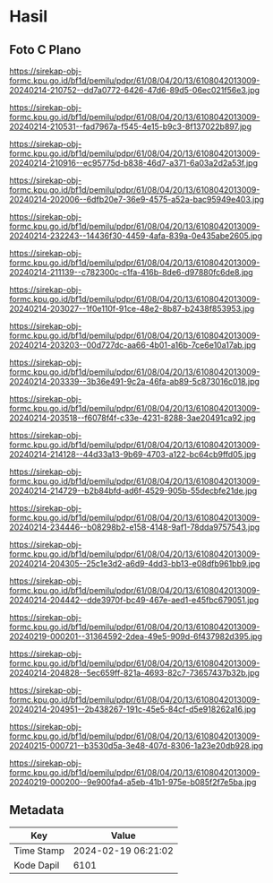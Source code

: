 # Hasil

## Foto C Plano

https://sirekap-obj-formc.kpu.go.id/bf1d/pemilu/pdpr/61/08/04/20/13/6108042013009-20240214-210752--dd7a0772-6426-47d6-89d5-06ec021f56e3.jpg

https://sirekap-obj-formc.kpu.go.id/bf1d/pemilu/pdpr/61/08/04/20/13/6108042013009-20240214-210531--fad7967a-f545-4e15-b9c3-8f137022b897.jpg

https://sirekap-obj-formc.kpu.go.id/bf1d/pemilu/pdpr/61/08/04/20/13/6108042013009-20240214-210916--ec95775d-b838-46d7-a371-6a03a2d2a53f.jpg

https://sirekap-obj-formc.kpu.go.id/bf1d/pemilu/pdpr/61/08/04/20/13/6108042013009-20240214-202006--6dfb20e7-36e9-4575-a52a-bac95949e403.jpg

https://sirekap-obj-formc.kpu.go.id/bf1d/pemilu/pdpr/61/08/04/20/13/6108042013009-20240214-232243--14436f30-4459-4afa-839a-0e435abe2605.jpg

https://sirekap-obj-formc.kpu.go.id/bf1d/pemilu/pdpr/61/08/04/20/13/6108042013009-20240214-211139--c782300c-c1fa-416b-8de6-d97880fc6de8.jpg

https://sirekap-obj-formc.kpu.go.id/bf1d/pemilu/pdpr/61/08/04/20/13/6108042013009-20240214-203027--1f0e110f-91ce-48e2-8b87-b2438f853953.jpg

https://sirekap-obj-formc.kpu.go.id/bf1d/pemilu/pdpr/61/08/04/20/13/6108042013009-20240214-203203--00d727dc-aa66-4b01-a16b-7ce6e10a17ab.jpg

https://sirekap-obj-formc.kpu.go.id/bf1d/pemilu/pdpr/61/08/04/20/13/6108042013009-20240214-203339--3b36e491-9c2a-46fa-ab89-5c873016c018.jpg

https://sirekap-obj-formc.kpu.go.id/bf1d/pemilu/pdpr/61/08/04/20/13/6108042013009-20240214-203518--f6078f4f-c33e-4231-8288-3ae20491ca92.jpg

https://sirekap-obj-formc.kpu.go.id/bf1d/pemilu/pdpr/61/08/04/20/13/6108042013009-20240214-214128--44d33a13-9b69-4703-a122-bc64cb9ffd05.jpg

https://sirekap-obj-formc.kpu.go.id/bf1d/pemilu/pdpr/61/08/04/20/13/6108042013009-20240214-214729--b2b84bfd-ad6f-4529-905b-55decbfe21de.jpg

https://sirekap-obj-formc.kpu.go.id/bf1d/pemilu/pdpr/61/08/04/20/13/6108042013009-20240214-234446--b08298b2-e158-4148-9af1-78dda9757543.jpg

https://sirekap-obj-formc.kpu.go.id/bf1d/pemilu/pdpr/61/08/04/20/13/6108042013009-20240214-204305--25c1e3d2-a6d9-4dd3-bb13-e08dfb961bb9.jpg

https://sirekap-obj-formc.kpu.go.id/bf1d/pemilu/pdpr/61/08/04/20/13/6108042013009-20240214-204442--dde3970f-bc49-467e-aed1-e45fbc679051.jpg

https://sirekap-obj-formc.kpu.go.id/bf1d/pemilu/pdpr/61/08/04/20/13/6108042013009-20240219-000201--31364592-2dea-49e5-909d-6f437982d395.jpg

https://sirekap-obj-formc.kpu.go.id/bf1d/pemilu/pdpr/61/08/04/20/13/6108042013009-20240214-204828--5ec659ff-821a-4693-82c7-73657437b32b.jpg

https://sirekap-obj-formc.kpu.go.id/bf1d/pemilu/pdpr/61/08/04/20/13/6108042013009-20240214-204951--2b438267-191c-45e5-84cf-d5e918262a16.jpg

https://sirekap-obj-formc.kpu.go.id/bf1d/pemilu/pdpr/61/08/04/20/13/6108042013009-20240215-000721--b3530d5a-3e48-407d-8306-1a23e20db928.jpg

https://sirekap-obj-formc.kpu.go.id/bf1d/pemilu/pdpr/61/08/04/20/13/6108042013009-20240219-000200--9e900fa4-a5eb-41b1-975e-b085f2f7e5ba.jpg


## Metadata

| Key        | Value               |
| ---------- | ------------------- |
| Time Stamp | 2024-02-19 06:21:02 |
| Kode Dapil | 6101                |



